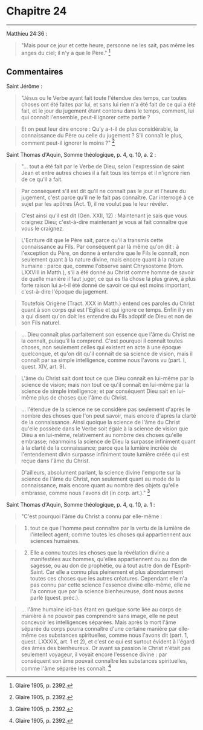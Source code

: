 # Chapitre 24

***

Matthieu 24:36 :

> "Mais pour ce jour et cette heure, personne ne les sait, pas même les anges du ciel; il n'y a que le Père." [^1]

[^1]: Glaire 1905, p. 2392.

## Commentaires

Saint Jérôme :

> "Jésus ou le Verbe ayant fait toute l'étendue des temps, car toutes choses ont été faites par lui, et sans lui rien n'a été fait de ce qui a été fait, et le jour du jugement étant contenu dans le temps, comment, lui qui connaît l'ensemble, peut-il ignorer cette partie ? 

> Et on peut leur dire encore : Qu'y a-t-il de plus considérable, la connaissance du Père ou celle du jugement ? S'il connaît le plus, comment peut-il ignorer le moins ?" [^1]

[^1]: Castan 1854, t. 3, pp. 192-193.

Saint Thomas d'Aquin, Somme théologique, p. 4, q. 10, a. 2 :

> "... tout a été fait par le Verbe de Dieu, selon l'expression de saint Jean et entre autres choses il a fait tous les temps et il n'ignore rien de ce qu'il a fait.

> Par conséquent s'il est dit qu'il ne connaît pas le jour et l'heure du jugement, c'est parce qu'il ne le fait pas connaître. Car interrogé à ce sujet par les apôtres (Act. 1), il ne voulut pas le leur révéler.

> C'est ainsi qu'il est dit (Gen. XXII, 12) : Maintenant je sais que vous craignez Dieu; c'est-à-dire maintenant je vous ai fait connaître que vous le craignez.

> L'Ecriture dit que le Père sait, parce qu'il a transmis cette connaissance au Fils. Par conséquent par là même qu'on dit : à l'exception du Père, on donne à entendre que le Fils le connaît, non seulement quant à la nature divine, mais encore quant à la nature humaine : parce que, comme l'observe saint Chrysostome (Hom. LXXVIII in Matth.), s'il a été donné au Christ comme homme de savoir de quelle manière il faut juger, ce qui es tla chose la plus grave, à plus forte raison lui a-t-il été donné de savoir ce qui est moins important, c'est-à-dire l'époque du jugement.

> Toutefois Origène (Tract. XXX in Matth.) entend ces paroles du Christ quant à son corps qui est l'Eglise et qui ignore ce temps. Enfin il y en a qui disent qu'on doit les entendre du Fils adoptif de Dieu et non de son Fils naturel.

> ... Dieu connaît plus parfaitement son essence que l'âme du Christ ne la connaît, puisqu'il la comprend. C'est pourquoi il connaît toutes choses, non seulement celles qui existent en acte à une époque quelconque, et qu'on dit qu'il connaît de sa science de vision, mais il connaît par sa simple intelligence, comme nous l'avons vu (part. I, quest. XIV, art. 9).

> L'âme du Christ sait dont tout ce que Dieu connaît en lui-même par la science de vision; mais non tout ce qu'il connaît en lui-même par la science de simple intelligence; et par conséquent Dieu sait en lui-même plus de choses que l'âme du Christ.

> ... l'étendue de la science ne se considère pas seulement d'après le nombre des choses que l'on peut savoir, mais encore d'après la clarté de la connaissance. Ainsi quoique la science de l'âme du Christ qu'elle possède dans le Verbe soit égale à la science de vision que Dieu a en lui-même, relativement au nombrre des choses qu'elle embrasse; néanmoins la science de Dieu la surpasse infiniment quant à la clarté de la connaissance; parce que la lumière incréée de l'entendement divin surpasse infiniment toute lumière créée qui est reçue dans l'âme du Christ. 

> D'ailleurs, absolument parlant, la science divine l'emporte sur la science de l'âme du Christ, non seulement quant au mode de la connaissance, mais encore quant au nombre des objets qu'elle embrasse, comme nous l'avons dit (in corp. art.)." [^1]

[^1]: Drioux 1861, t. 11, pp. 235-237.

Saint Thomas d'Aquin, Somme théologique, p. 4, q. 10, a. 1 :

> "C'est pourquoi l'âme du Christ a connu par elle-même :

> 1. tout ce que l'homme peut connaître par la vertu de la lumière de l'intellect agent; comme toutes les choses qui appartiennent aux sciences humaines.

> 2. Elle a connu toutes les choses que la révélation divine a manifestées aux hommes, qu'elles appartiennent ou au don de sagesse, ou au don de prophétie, ou à tout autre don de l'Esprit-Saint. Car elle a connu plus pleinement et plus abondamment toutes ces choses que les autres créatures. Cependant elle n'a pas connu par cette science l'essence divine elle-même, elle ne l'a connue que par la science bienheureuse, dont nous avons parlé (quest. préc.).

> ... l'âme humaine ici-bas étant en quelque sorte liée au corps de manière à ne pouvoir pas comprendre sans image, elle ne peut concevoir les intelligences séparées. Mais après la mort l'âme séparée du corps pourra connaître d'une certaine manière par elle-même ces substances spirituelles, comme nous l'avons dit (part. 1, quest. LXXXIX, art. 1 et 2), et c'est ce qui est surtout évident à l'égard des âmes des bienheureux. Or avant sa passion le Christ n'était pas seulement voyageur, il voyait encore l'essence divine : par conséquent son âme pouvait connaître les substances spirituelles, comme l'âme séparée les connaît. [^1]

[^1]: Drioux 1861, t. 11, pp. 247.

